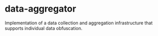 # data-aggregator
Implementation of a data collection and aggregation infrastructure that supports individual data obfuscation.
